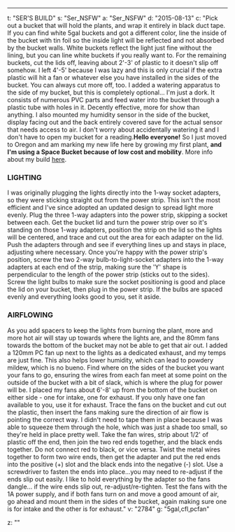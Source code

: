 ---
t: "SER'S BUILD"
s: "Ser_NSFW"
a: "Ser_NSFW"
d: "2015-08-13"
c: "Pick out a bucket that will hold the plants, and wrap it entirely in black duct tape. If you can find white 5gal buckets and got a different color, line the inside of the bucket with tin foil so the inside light will be reflected and not absorbed by the bucket walls. White buckets reflect the light just fine without the lining, but you can line white buckets if you really want to. For the remaining buckets, cut the lids off, leaving about 2'-3' of plastic to it doesn't slip off somehow. I left 4'-5' because I was lazy and this is only crucial if the extra plastic will hit a fan or whatever else you have installed in the sides of the bucket. You can always cut more off, too.
  I added a watering apparatus to the side of my bucket, but this is completely optional... I'm just a dork. It consists of numerous PVC parts and feed water into the bucket through a plastic tube with holes in it. Decently effective, more for show than anything. I also mounted my humidity sensor in the side of the bucket, display facing out and the back entirely covered save for the actual sensor that needs access to air. I don't worry about accidentally watering it and I don't have to open my bucket for a reading.</div></div><strong>Hello everyone!</strong> So I just moved to Oregon and am marking my new life here by growing my first plant, <strong>and I'm using a Space Bucket because of low cost and mobility</strong>. More info about my build <a href='https://www.reddit.com/r/SpaceBuckets/comments/3ii2ee/journal_2cents_spacebucket_v12/'>here</a>.
  <h3>LIGHTING</h3>
  I was originally plugging the lights directly into the 1-way socket adapters, so they were sticking straight out from the power strip. This isn't the most efficient and I've since adopted an updated design to spread light more evenly. Plug the three 1-way adapters into the power strip, skipping a socket between each. Get the bucket lid and turn the power strip over so it's standing on those 1-way adapters, position the strip on the lid so the lights will be centered, and trace and cut out the area for each adapter on the lid. Push the adapters through and see if everything lines up and stays in place, adjusting where necessary. Once you're happy with the power strip's position, screw the two 2-way bulb-to-light-socket adapters into the 1-way adapters at each end of the strip, making sure the 'Y' shape is perpendicular to the length of the power strip (sticks out to the sides). Screw the light bulbs to make sure the socket positioning is good and place the lid on your bucket, then plug in the power strip. If the bulbs are spaced evenly and everything looks good to you, set it aside.
  <h3>AIRFLOWING</h3>
  As you add spacers to keep the lights from burning the plant, more and more hot air will stay up towards where the lights are, and the 80mm fans towards the bottom of the bucket may not be able to get that air out. I added a 120mm PC fan up next to the lights as a dedicated exhaust, and my temps are just fine. This also helps lower humidity, which can lead to powdery mildew, which is no bueno.
  Find where on the sides of the bucket you want your fans to go, ensuring the wires from each fan meet at some point on the outside of the bucket with a bit of slack, which is where the plug for power will be. I placed my fans about 6'-8' up from the bottom of the bucket on either side - one for intake, one for exhaust. If you only have one fan available to you, use it for exhaust. Trace the fans on the bucket and cut out the plastic, then insert the fans making sure the direction of air flow is pointing the correct way. I didn't need to tape them in place because I was able to squeeze them through the hole, which was just a shade too small, so they're held in place pretty well. Take the fan wires, strip about 1/2' of plastic off the end, then join the two red ends together, and the black ends together. Do not connect red to black, or vice versa. Twist the metal wires together to form two wire ends, then get the adapter and put the red ends into the positive (+) slot and the black ends into the negative (-) slot. Use a screwdriver to fasten the ends into place...you may need to re-adjust if the ends slip out easily. I like to hold everything by the adapter so the fans dangle... if the wire ends slip out, re-adjust/re-tighten. Test the fans with the 1A power supply, and if both fans turn on and move a good amount of air, go ahead and mount them in the sides of the bucket, again making sure one is for intake and the other is for exhaust."
v: "2784"
g: "5gal,cfl,pcfan"

z: ""
